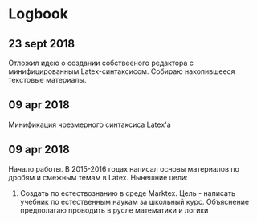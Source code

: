 # Logbook

## 23 sept 2018
Отложил идею о создании собствееного редактора с минифицированным Latex-синтаксисом. Собираю накопившееся текстовые материалы.

## 09 apr 2018
Минификация чрезмерного синтаксиса Latex'а

## 09 apr 2018
Начало работы.
В 2015-2016 годах написал основы материалов по дробям и смежным темам в Latex.
Нынешние цели:
1.  Создать по естествознанию в среде Marktex.
Цель - написать учебник по естественным наукам за школьный курс. Объяснение предполагаю проводить в русле математики и логики
<!--stackedit_data:
eyJoaXN0b3J5IjpbNTA2MzE4NTI1XX0=
-->